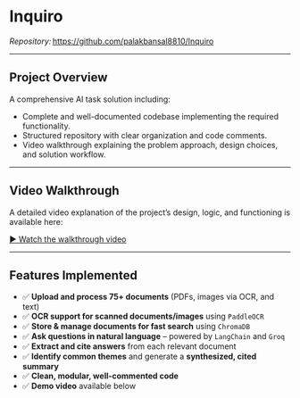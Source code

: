 
# Inquiro
*Repository:* https://github.com/palakbansal8810/Inquiro

---

## Project Overview

A comprehensive AI task solution including:

- Complete and well-documented codebase implementing the required functionality.
- Structured repository with clear organization and code comments.
- Video walkthrough explaining the problem approach, design choices, and solution workflow.

---

## Video Walkthrough

A detailed video explanation of the project’s design, logic, and functioning is available here:

[▶️ Watch the walkthrough video](https://1drv.ms/v/c/84afa73db4734ca3/EVvzWWWkL1pFl12oFCsXArkBq6EO8Lv_XJsqH62fsdoDEw?e=13IbWn)

---
## Features Implemented

- ✅ **Upload and process 75+ documents** (PDFs, images via OCR, and text)
- ✅ **OCR support for scanned documents/images** using `PaddleOCR`
- ✅ **Store & manage documents for fast search** using `ChromaDB`
- ✅ **Ask questions in natural language** – powered by `LangChain` and `Groq`
- ✅ **Extract and cite answers** from each relevant document
- ✅ **Identify common themes** and generate a **synthesized, cited summary**
- ✅ **Clean, modular, well-commented code**
- ✅ **Demo video** available below

